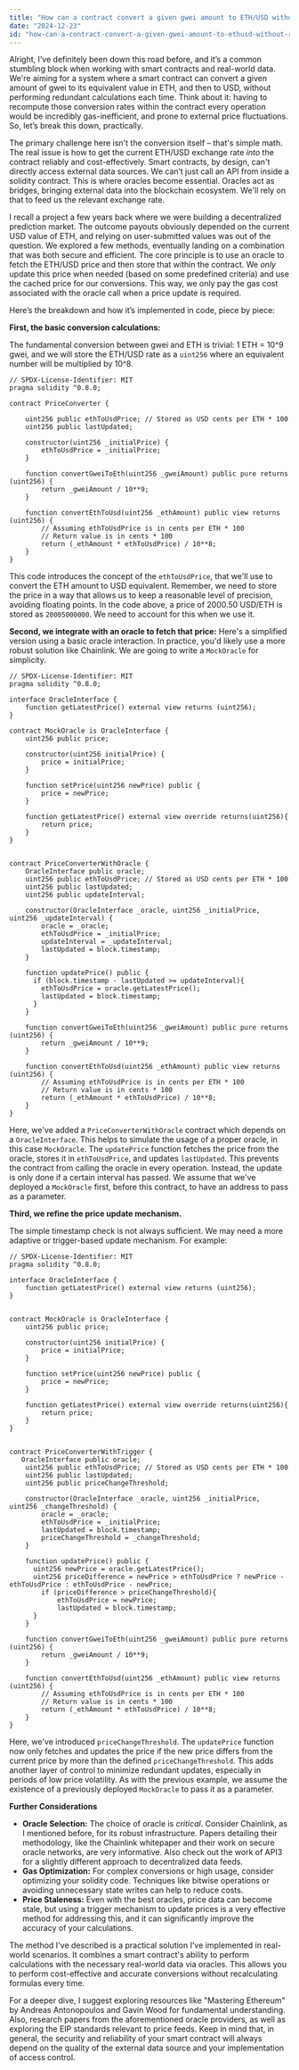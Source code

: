 ```yaml
---
title: "How can a contract convert a given gwei amount to ETH/USD without recalculating conversion formulas each time?"
date: "2024-12-23"
id: "how-can-a-contract-convert-a-given-gwei-amount-to-ethusd-without-recalculating-conversion-formulas-each-time"
---
```


Alright,  I’ve definitely been down this road before, and it’s a common stumbling block when working with smart contracts and real-world data. We're aiming for a system where a smart contract can convert a given amount of gwei to its equivalent value in ETH, and then to USD, without performing redundant calculations each time. Think about it: having to recompute those conversion rates within the contract every operation would be incredibly gas-inefficient, and prone to external price fluctuations. So, let’s break this down, practically.

The primary challenge here isn't the conversion itself – that's simple math. The real issue is how to get the current ETH/USD exchange rate *into* the contract reliably and cost-effectively. Smart contracts, by design, can't directly access external data sources. We can’t just call an API from inside a solidity contract. This is where oracles become essential. Oracles act as bridges, bringing external data into the blockchain ecosystem. We'll rely on that to feed us the relevant exchange rate.

I recall a project a few years back where we were building a decentralized prediction market. The outcome payouts obviously depended on the current USD value of ETH, and relying on user-submitted values was out of the question. We explored a few methods, eventually landing on a combination that was both secure and efficient. The core principle is to use an oracle to fetch the ETH/USD price and then store that within the contract. We *only* update this price when needed (based on some predefined criteria) and use the cached price for our conversions. This way, we only pay the gas cost associated with the oracle call when a price update is required.

Here’s the breakdown and how it’s implemented in code, piece by piece:

**First, the basic conversion calculations:**

The fundamental conversion between gwei and ETH is trivial: 1 ETH = 10^9 gwei, and we will store the ETH/USD rate as a `uint256` where an equivalent number will be multiplied by 10^8.
```solidity
// SPDX-License-Identifier: MIT
pragma solidity ^0.8.0;

contract PriceConverter {

    uint256 public ethToUsdPrice; // Stored as USD cents per ETH * 100
    uint256 public lastUpdated;

    constructor(uint256 _initialPrice) {
        ethToUsdPrice = _initialPrice;
    }
    
    function convertGweiToEth(uint256 _gweiAmount) public pure returns (uint256) {
        return _gweiAmount / 10**9;
    }

    function convertEthToUsd(uint256 _ethAmount) public view returns (uint256) {
        // Assuming ethToUsdPrice is in cents per ETH * 100
        // Return value is in cents * 100
        return (_ethAmount * ethToUsdPrice) / 10**8;
    }
}
```
This code introduces the concept of the `ethToUsdPrice`, that we'll use to convert the ETH amount to USD equivalent. Remember, we need to store the price in a way that allows us to keep a reasonable level of precision, avoiding floating points. In the code above, a price of 2000.50 USD/ETH is stored as `20005000000`. We need to account for this when we use it.

**Second, we integrate with an oracle to fetch that price:**
Here's a simplified version using a basic oracle interaction. In practice, you'd likely use a more robust solution like Chainlink. We are going to write a `MockOracle` for simplicity.
```solidity
// SPDX-License-Identifier: MIT
pragma solidity ^0.8.0;

interface OracleInterface {
    function getLatestPrice() external view returns (uint256);
}

contract MockOracle is OracleInterface {
    uint256 public price;

    constructor(uint256 initialPrice) {
        price = initialPrice;
    }

    function setPrice(uint256 newPrice) public {
        price = newPrice;
    }

    function getLatestPrice() external view override returns(uint256){
        return price;
    }
}


contract PriceConverterWithOracle {
    OracleInterface public oracle;
    uint256 public ethToUsdPrice; // Stored as USD cents per ETH * 100
    uint256 public lastUpdated;
    uint256 public updateInterval;

    constructor(OracleInterface _oracle, uint256 _initialPrice, uint256 _updateInterval) {
        oracle = _oracle;
        ethToUsdPrice = _initialPrice;
        updateInterval = _updateInterval;
        lastUpdated = block.timestamp;
    }

    function updatePrice() public {
      if (block.timestamp - lastUpdated >= updateInterval){
        ethToUsdPrice = oracle.getLatestPrice();
        lastUpdated = block.timestamp;
      }
    }
    
    function convertGweiToEth(uint256 _gweiAmount) public pure returns (uint256) {
        return _gweiAmount / 10**9;
    }

    function convertEthToUsd(uint256 _ethAmount) public view returns (uint256) {
        // Assuming ethToUsdPrice is in cents per ETH * 100
        // Return value is in cents * 100
        return (_ethAmount * ethToUsdPrice) / 10**8;
    }
}
```

Here, we've added a `PriceConverterWithOracle` contract which depends on a `OracleInterface`. This helps to simulate the usage of a proper oracle, in this case `MockOracle`. The `updatePrice` function fetches the price from the oracle, stores it in `ethToUsdPrice`, and updates `lastUpdated`. This prevents the contract from calling the oracle in every operation. Instead, the update is only done if a certain interval has passed. We assume that we've deployed a `MockOracle` first, before this contract, to have an address to pass as a parameter.

**Third, we refine the price update mechanism.**

The simple timestamp check is not always sufficient. We may need a more adaptive or trigger-based update mechanism. For example:

```solidity
// SPDX-License-Identifier: MIT
pragma solidity ^0.8.0;

interface OracleInterface {
    function getLatestPrice() external view returns (uint256);
}


contract MockOracle is OracleInterface {
    uint256 public price;

    constructor(uint256 initialPrice) {
        price = initialPrice;
    }

    function setPrice(uint256 newPrice) public {
        price = newPrice;
    }

    function getLatestPrice() external view override returns(uint256){
        return price;
    }
}


contract PriceConverterWithTrigger {
   OracleInterface public oracle;
    uint256 public ethToUsdPrice; // Stored as USD cents per ETH * 100
    uint256 public lastUpdated;
    uint256 public priceChangeThreshold;

    constructor(OracleInterface _oracle, uint256 _initialPrice, uint256 _changeThreshold) {
        oracle = _oracle;
        ethToUsdPrice = _initialPrice;
        lastUpdated = block.timestamp;
        priceChangeThreshold = _changeThreshold;
    }

    function updatePrice() public {
      uint256 newPrice = oracle.getLatestPrice();
      uint256 priceDifference = newPrice > ethToUsdPrice ? newPrice - ethToUsdPrice : ethToUsdPrice - newPrice;
        if (priceDifference > priceChangeThreshold){
            ethToUsdPrice = newPrice;
            lastUpdated = block.timestamp;
      }
    }
    
    function convertGweiToEth(uint256 _gweiAmount) public pure returns (uint256) {
        return _gweiAmount / 10**9;
    }

    function convertEthToUsd(uint256 _ethAmount) public view returns (uint256) {
        // Assuming ethToUsdPrice is in cents per ETH * 100
        // Return value is in cents * 100
        return (_ethAmount * ethToUsdPrice) / 10**8;
    }
}
```

Here, we've introduced `priceChangeThreshold`. The `updatePrice` function now only fetches and updates the price if the new price differs from the current price by more than the defined `priceChangeThreshold`. This adds another layer of control to minimize redundant updates, especially in periods of low price volatility. As with the previous example, we assume the existence of a previously deployed `MockOracle` to pass it as a parameter.

**Further Considerations**

*   **Oracle Selection:** The choice of oracle is *critical*. Consider Chainlink, as I mentioned before, for its robust infrastructure. Papers detailing their methodology, like the Chainlink whitepaper and their work on secure oracle networks, are very informative. Also check out the work of API3 for a slightly different approach to decentralized data feeds.
*   **Gas Optimization:** For complex conversions or high usage, consider optimizing your solidity code. Techniques like bitwise operations or avoiding unnecessary state writes can help to reduce costs.
*   **Price Staleness:** Even with the best oracles, price data can become stale, but using a trigger mechanism to update prices is a very effective method for addressing this, and it can significantly improve the accuracy of your calculations.

The method I've described is a practical solution I’ve implemented in real-world scenarios. It combines a smart contract's ability to perform calculations with the necessary real-world data via oracles. This allows you to perform cost-effective and accurate conversions without recalculating formulas every time.

For a deeper dive, I suggest exploring resources like "Mastering Ethereum" by Andreas Antonopoulos and Gavin Wood for fundamental understanding. Also, research papers from the aforementioned oracle providers, as well as exploring the EIP standards relevant to price feeds. Keep in mind that, in general, the security and reliability of your smart contract will always depend on the quality of the external data source and your implementation of access control.
